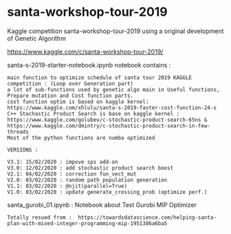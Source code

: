 # santa-workshop-tour-2019
 Kaggle competition santa-workshop-tour-2019 using a original development of Genetic Algorithm
 
https://www.kaggle.com/c/santa-workshop-tour-2019/
 
santa-s-2019-starter-notebook.ipynb  notebook contains :

    main fonction to optimize schedule of santa tour 2019 KAGGLE competition : (Loop over Generation part)
    a lot of sub-functions used by genetic algo main in Useful functions, Prepare mutation and Cost function parts.
    cost function optim is based on kaggle kernel: https://www.kaggle.com/xhlulu/santa-s-2019-faster-cost-function-24-s
    C++ Stochastic Product Search is base on kaggle kernel : https://www.kaggle.com/golubev/c-stochastic-product-search-65ns & https://www.kaggle.com/dmintry/c-stochastic-product-search-in-few-threads
    Most of the python functions are numba optimized

	VERSIONS :

    V3.1: 15/02/2020 : impove sps add-on
    V3.0: 12/02/2020 : add stochastic product search boost
    V2.1: 04/02/2020 : correction fun_vect_mut
    V2.0: 03/02/2020 : random path population generation
    V1.1: 03/02/2020 : @njit(parallel=True)
    V1.0: 03/02/2020 : update generate_crossing_prob (optimize perf.)
    
santa_gurobi_01.ipynb : Notebook about  Test Gurobi MIP Optimizer
	
	Totally resued from :  https://towardsdatascience.com/helping-santa-plan-with-mixed-integer-programming-mip-1951386a6ba5


